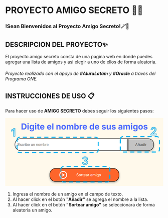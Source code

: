 # PROYECTO AMIGO SECRETO 🦹🎉

### !Sean Bienvenidos al Proyecto Amigo Secreto!🪄🎲

## DESCRIPCION DEL PROYECTO✨

El proyecto amigo secreto consta de una pagina web en donde puedes agregar una lista de amigos y asi elegir a uno de ellos de forma aleatoria.

###### Proyecto realizado con el apoyo de **#AluraLatam** y **#Oracle** a traves del Programa ONE.

## INSTRUCCIONES DE USO 📋

Para hacer uso de **AMIGO SECRETO** debes seguir los siguientes pasos: 

![Instrucciones del proyecto](assets\Instrucciones.png)

1. Ingresa el nombre de un amigo en el campo de texto.
2. Al hacer click en el botón **"Añadir"** se agrega el nombre a la lista.
3. Al hacer click en el botón **"Sortear amigo"** se seleccionara de forma aleatoria un amigo.

